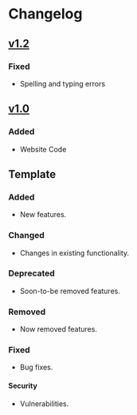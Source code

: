 # Changelog

## [v1.2](https://github.com/willtheorangeguy/Snoopy-Landing-Page/releases/tag/1.2)

### Fixed

- Spelling and typing errors

## [v1.0](https://github.com/willtheorangeguy/Snoopy-Landing-Page/releases/tag/1.0)

### Added

- Website Code

## Template

### Added

- New features.

### Changed

- Changes in existing functionality.

### Deprecated

- Soon-to-be removed features.

### Removed

- Now removed features.

### Fixed

- Bug fixes.

#### Security

- Vulnerabilities.
